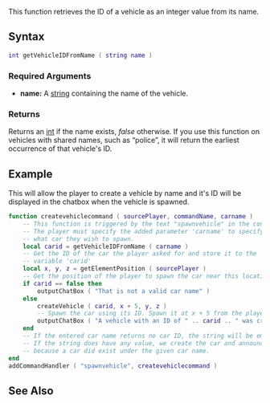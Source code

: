 This function retrieves the ID of a vehicle as an integer value from its name.

Syntax
------

``` lua
int getVehicleIDFromName ( string name )             
```

### Required Arguments

-   **name:** A [string](/docs/string.md "wikilink") containing the name of the vehicle.

### Returns

Returns an [int](/docs/int.md "wikilink") if the name exists, *false* otherwise. If you use this function on vehicles with shared names, such as “police”, it will return the earliest occurrence of that vehicle's ID.

Example
-------

This will allow the player to create a vehicle by name and it's ID will be displayed in the chatbox when the vehicle is spawned.

``` lua
function createvehiclecommand ( sourcePlayer, commandName, carname )
    -- This function is triggered by the text "spawnvehicle" in the console.
    -- The player must specify the added parameter 'carname' to specify
    -- what car they wish to spawn.
    local carid = getVehicleIDFromName ( carname )
    -- Get the ID of the car the player asked for and store it to the
    -- variable 'carid'
    local x, y, z = getElementPosition ( sourcePlayer )
    -- Get the position of the player to spawn the car near this location
    if carid == false then
        outputChatBox ( "That is not a valid car name" )
    else
        createVehicle ( carid, x + 5, y, z )
        -- Spawn the car using its ID. Spawn it at x + 5 from the player so it doesn't crush him
        outputChatBox ( "A vehicle with an ID of " .. carid .. " was created!" )
    end
    -- If the entered car name returns no car ID, the string will be empty and false will be returned.
    -- If the string does have any value, we create the car and announce the car ID in the chatbox,
    -- because a car did exist under the given car name.
end
addCommandHandler ( "spawnvehicle", createvehiclecommand )
```

See Also
--------
